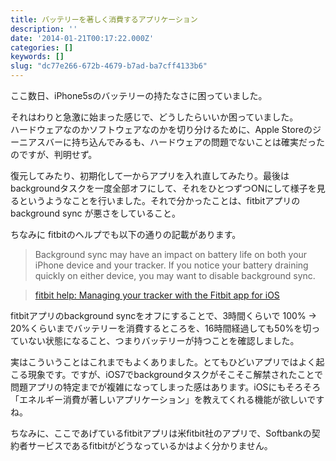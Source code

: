 ```yaml
---
title: バッテリーを著しく消費するアプリケーション
description: ''
date: '2014-01-21T00:17:22.000Z'
categories: []
keywords: []
slug: "dc77e266-672b-4679-b7ad-ba7cff4133b6"
---
```

ここ数日、iPhone5sのバッテリーの持たなさに困っていました。

それはわりと急激に始まった感じで、どうしたらいいか困っていました。  
ハードウェアなのかソフトウェアなのかを切り分けるために、Apple Storeのジーニアスバーに持ち込んでみるも、ハードウェアの問題でないことは確実だったのですが、判明せず。

復元してみたり、初期化して一からアプリを入れ直してみたり。最後はbackgroundタスクを一度全部オフにして、それをひとつずつONにして様子を見るというようなことを行いました。それで分かったことは、fitbitアプリの background sync が悪さをしていること。

ちなみに fitbitのヘルプでも以下の通りの記載があります。

> Background sync may have an impact on battery life on both your iPhone device and your tracker. If you notice your battery draining quickly on either device, you may want to disable background sync.

> [fitbit help: Managing your tracker with the Fitbit app for iOS](https://help.fitbit.com/customer/portal/articles/1027415-managing-your-tracker-with-the-fitbit-app-for-ios)

fitbitアプリのbackground syncをオフにすることで、3時間くらいで 100% → 20%くらいまでバッテリーを消費するところを、16時間経過しても50%を切っていない状態になること、つまりバッテリーが持つことを確認しました。

実はこういうことはこれまでもよくありました。とてもひどいアプリではよく起こる現象です。ですが、iOS7でbackgroundタスクがそこそこ解禁されたことで問題アプリの特定までが複雑になってしまった感はあります。iOSにもそろそろ「エネルギー消費が著しいアプリケーション」を教えてくれる機能が欲しいですね。

ちなみに、ここであげているfitbitアプリは米fitbit社のアプリで、Softbankの契約者サービスであるfitbitがどうなっているかはよく分かりません。